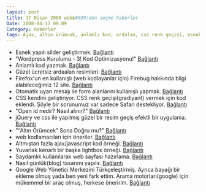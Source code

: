 ```yaml
---
layout: post
title: 17 Nisan 2008 web&#039;den seçme haberler
Date: 2008-04-17 09:09
Category: Haberler
tags: Ajax, altın örümcek, anlamlı kod, ardalan, css renk geçişi, esnek yapı, firebug, google web yönetici merkezi, günlük, jquery, kullanışlı form elemanları, lightbox, open id, saydam png, WordPress
---
```


-   Esnek yapılı silder geliştirmek. [Bağlantı][]
-   "Wordpress Kurulumu - 3! Kod Optimizasyonu!" [Bağlantı][1]
-   Anlamlı kod yazmak. [Bağlantı][2]
-   Güzel ücretsiz ardaalan resimleri. [Bağlantı][3]
-   Firefox'un en kullanışlı (web kodlayanlar için) Firebug hakkında
    bilgi alabileceğimiz 12 site. [Bağlantı][4]
-   Otomatik uyarı mesajı ile form alanlarını kullanışlı yapmak.
    [Bağlantı][5]
-   CSS kendini geliştiriyor. CSS renk geçişi(gradiyant) vermek için kod
    eklendi. Şöyle bir sorunumuz var sadece Safari destekliyor.
    [Bağlantı][6]
-   "Open id nedir? Nasıl alınır?" [Bağlantı][7]
-   jQuery ve css ile yapılmış güzel bir resim geçiş efektli bir
    uygulama. [Bağlantı][8]
-   "“Altın Örümcek” Sona Doğru mu?" [Bağlantı][9]
-   web kodlamacıları için öneriler. [Bağlantı][10]
-   Altmıştan fazla ajax/javascript kod örneği. [Bağlantı][11]
-   Yuvarlak kenarlı bir başka lightbox örneği. [Bağlantı][12]
-   Saydamlık kullanılarak web sayfası hazırlama. [Bağlantı][13]
-   Nasıl günlük(blog) tasarımı yapılır. [Bağlantı][14]
-   Google Web Yönetici Merkezini Türkçeleştirmiş. Ayrıca bayağı bir
    ekleme olmuş yada ben yeni fark ettim. Arama motorları(google) için
    mükemmel bir araç olmuş, herkese öneririm. [Bağlantı][15]


  [Bağlantı]: http://www.filamentgroup.com/lab/developing_an_accessible_slider/
    "esnek slilder"
  [1]: http://www.alialtugkoca.com/arsiv/wordpress-kurulumu-3-kod-optimizasyonu/
    "wordpress kurulumu"
  [2]: http://www.ibm.com/developerworks/xml/library/x-plansemantic/index.html?ca=drs-
    "anlamlı kod yazmak"
  [3]: http://squidfingers.com/patterns/ "ardalan resimleri"
  [4]: http://blog.veanndesign.com/2008/04/12/everything-about-firebug-21-great-resources/
    "Firebug makaleleri"
  [5]: http://woork.blogspot.com/2008/04/improve-form-usability-with-auto.html
    "erişilebilir formlar"
  [6]: http://webkit.org/blog/175/introducing-css-gradients/
    "css renk geçişi"
  [7]: http://www.bildirgec.org/yazi/open-id-nedir-nasil-alinir
    "open id"
  [8]: http://jqueryfordesigners.com/image-cross-fade-transition/
    "resim geçişi"
  [9]: http://www.hasanyalcin.com/?p=463 "Altın örümcek"
  [10]: http://www.pat-burt.com/web-development/10-web-development-tips-part-3-css-edition/
    "web kodlamacıları için öneriler"
  [11]: http://www.smashingmagazine.com/2008/04/15/60-more-ajax-and-javascript-solutions-for-professional-coding/
    "ajax ve javascript örnekleri"
  [12]: http://www.no-margin-for-errors.com/projects/prettyPhoto/
    "lighbox"
  [13]: http://www.smashingmagazine.com/2008/04/16/getting-creative-with-transparency-in-web-design/
    "saydamlık"
  [14]: http://www.blogdesignblog.com/blog-design/how-to-blog-design-style-guide/
    "nasıl günlük yapılır"
  [15]: http://www.google.com/webmasters/sitemaps/?hl=tr
    "web master tools"
